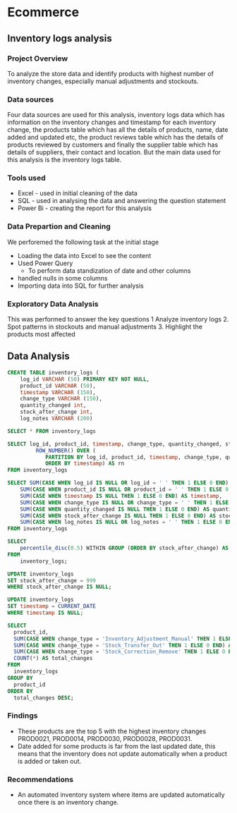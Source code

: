# Ecommerce
## Inventory logs analysis

### Project Overview
To analyze the store data and identify products with highest number of inventory changes, especially manual adjustments and  stockouts.

### Data sources
Four data sources are used for this analysis, inventory logs data which has information on the inventory changes and timestamp for each inventory change, the products table which has all the details of products, name, date added and updated etc, the product reviews table which has the details of products reviewed by customers and finally the supplier table which has details of suppliers, their contact and location. But the main data used for this analysis is the inventory logs table.

### Tools used
- Excel - used in initial cleaning of the data
- SQL - used in analysing the data and answering the question statement
- Power Bi - creating the report for this analysis

### Data Prepartion and Cleaning
We perforemed the following task at the initial stage
- Loading the data into Excel to see the content
- Used Power Query
  - To perform data standization of date and other columns
- handled nulls in some columns
- Importing data into SQL for further analysis

### Exploratory Data Analysis
This was performed to answer the key questions
1 Analyze inventory logs
2. Spot patterns in stockouts and manual adjustments
3. Highlight the products most affected

## Data Analysis
```sql
CREATE TABLE inventory_logs (
	log_id VARCHAR (50) PRIMARY KEY NOT NULL,
	product_id VARCHAR (50), 
	timestamp VARCHAR (150),
	change_type VARCHAR (150),
	quantity_changed int,
	stock_after_change int,
	log_notes VARCHAR (200)
```
```sql
SELECT * FROM inventory_logs
```
```sql
SELECT log_id, product_id, timestamp, change_type, quantity_changed, stock_after_change, log_notes,  
         ROW_NUMBER() OVER (
            PARTITION BY log_id, product_id, timestamp, change_type, quantity_changed, stock_after_change, log_notes
            ORDER BY timestamp) AS rn
FROM inventory_logs
```
```sql
SELECT SUM(CASE WHEN log_id IS NULL OR log_id = ' ' THEN 1 ELSE 0 END) AS log_id,
	SUM(CASE WHEN product_id IS NULL OR product_id = ' ' THEN 1 ELSE 0 END) AS product_id,
	SUM(CASE WHEN timestamp IS NULL THEN 1 ELSE 0 END) AS timestamp, 
	SUM(CASE WHEN change_type IS NULL OR change_type = ' ' THEN 1 ELSE 0 END) AS change_type,
	SUM(CASE WHEN quantity_changed IS NULL THEN 1 ELSE 0 END) AS quantity_changed,
	SUM(CASE WHEN stock_after_change IS NULL THEN 1 ELSE 0 END) AS stock_after_change,
	SUM(CASE WHEN log_notes IS NULL OR log_notes = ' ' THEN 1 ELSE 0 END) AS log_notes
FROM inventory_logs
```
```sql
SELECT
    percentile_disc(0.5) WITHIN GROUP (ORDER BY stock_after_change) AS median_score
FROM
    inventory_logs;

UPDATE inventory_logs
SET stock_after_change = 999
WHERE stock_after_change IS NULL;

UPDATE inventory_logs
SET timestamp = CURRENT_DATE
WHERE timestamp IS NULL;
```
```sql
SELECT
  product_id,
  SUM(CASE WHEN change_type = 'Inventory_Adjustment_Manual' THEN 1 ELSE 0 END) AS Inventory_Adjustment_Manual,
  SUM(CASE WHEN change_type = 'Stock_Transfer_Out' THEN 1 ELSE 0 END) AS Stock_Transfer_Out,
  SUM(CASE WHEN change_type = 'Stock_Correction_Remove' THEN 1 ELSE 0 END) AS Stock_Correction_Remove,
  COUNT(*) AS total_changes
FROM
  inventory_logs
GROUP BY
  product_id
ORDER BY
  total_changes DESC;
```
### Findings
- These products are the top 5 with the highest inventory changes  PROD0021, PROD0014, PROD0030, PROD0028, PROD0031.
- Date added for some products is far from the last updated date, this means that the inventory does not update automatically when a product is added or taken out.

### Recommendations
- An automated inventory system where items are updated automatically once there is an inventory change.
